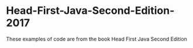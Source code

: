 # Head-First-Java-Second-Edition-2017
These examples of code are from the book Head First Java Second Edition
